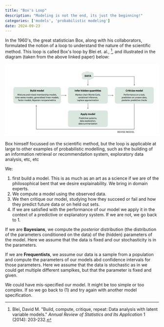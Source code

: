 ```yaml
---
title: "Box's Loop"
description: "Modeling is not the end, its just the beginning!"
categories: ['models', 'probabilistic modeling']
date: 2024-09-23
---
```


In the 1960's, the great statistician Box, along with his collaborators, formulated the notion of a loop to understand the nature of the scientific method. This loop is called Box's loop by Blei et. al., [^1], and illustrated in the diagram (taken from the above linked paper) below:

![](images/boxloop.png)

Box himself focussed on the scientific method, but the loop is applicable at large to other examples of probabilistic modelling, such as the building of an information retrieval or recommendation system, exploratory data analysis, etc, etc

We:

1. first build a model. This is as much as an art as a science if we are of the philosophical bent that we desire explainability. We bring in domain experts.
2. We compute a model using the observed data.
3. We then critique our model, studying how they succeed or fail and how they predict future data or on held out sets.
4. If we are satisfied with the performance of our model we apply it in the context of a predictive or explanatory system. If we are not, we go back to 1.

If we are **Bayesians**, we compute the *posterior* distribution (the distribution of the parameters conditioned on the data) of the (hidden) parameters of the model. Here we assume that the data is fixed and our stochasticity is in the parameters.

If we are **Frequentists**, we assume our data is a sample from a population and compute the parameters of our models abd confidence intervals for those parameters. Here we assume that the data is stochastic as in we could get multiple different samplkes, but that the parameter is fixed and given.

We could have mis-specified our model. It might be too simple or too complex. If so we go back to (1) and try again with another model specification.

[^1]: Blei, David M. "Build, compute, critique, repeat: Data analysis with latent variable models." *Annual Review of Statistics and Its Application* 1 (2014): 203-232.